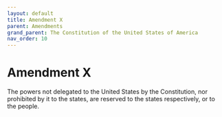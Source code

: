 ```yaml
---
layout: default
title: Amendment X
parent: Amendments
grand_parent: The Constitution of the United States of America
nav_order: 10
---
```


# Amendment X

The powers not delegated to the United States by the Constitution, nor prohibited by it to the states, are reserved to the states respectively, or to the people.